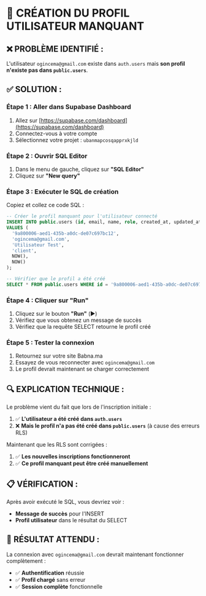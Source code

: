 # 🔧 CRÉATION DU PROFIL UTILISATEUR MANQUANT

## ❌ **PROBLÈME IDENTIFIÉ :**
L'utilisateur `ogincema@gmail.com` existe dans `auth.users` mais **son profil n'existe pas dans `public.users`**.

## ✅ **SOLUTION :**

### **Étape 1 : Aller dans Supabase Dashboard**
1. Allez sur [https://supabase.com/dashboard](https://supabase.com/dashboard)
2. Connectez-vous à votre compte
3. Sélectionnez votre projet : `ubanmapcosqapprxkjld`

### **Étape 2 : Ouvrir SQL Editor**
1. Dans le menu de gauche, cliquez sur **"SQL Editor"**
2. Cliquez sur **"New query"**

### **Étape 3 : Exécuter le SQL de création**
Copiez et collez ce code SQL :

```sql
-- Créer le profil manquant pour l'utilisateur connecté
INSERT INTO public.users (id, email, name, role, created_at, updated_at)
VALUES (
  '9a800006-aed1-435b-a0dc-de07c697bc12',
  'ogincema@gmail.com',
  'Utilisateur Test',
  'client',
  NOW(),
  NOW()
);

-- Vérifier que le profil a été créé
SELECT * FROM public.users WHERE id = '9a800006-aed1-435b-a0dc-de07c697bc12';
```

### **Étape 4 : Cliquer sur "Run"**
1. Cliquez sur le bouton **"Run"** (▶️)
2. Vérifiez que vous obtenez un message de succès
3. Vérifiez que la requête SELECT retourne le profil créé

### **Étape 5 : Tester la connexion**
1. Retournez sur votre site Babna.ma
2. Essayez de vous reconnecter avec `ogincema@gmail.com`
3. Le profil devrait maintenant se charger correctement

## 🔍 **EXPLICATION TECHNIQUE :**

Le problème vient du fait que lors de l'inscription initiale :
1. ✅ **L'utilisateur a été créé dans `auth.users`**
2. ❌ **Mais le profil n'a pas été créé dans `public.users`** (à cause des erreurs RLS)

Maintenant que les RLS sont corrigées :
1. ✅ **Les nouvelles inscriptions fonctionneront**
2. ✅ **Ce profil manquant peut être créé manuellement**

## 📋 **VÉRIFICATION :**

Après avoir exécuté le SQL, vous devriez voir :
- **Message de succès** pour l'INSERT
- **Profil utilisateur** dans le résultat du SELECT

## 🚀 **RÉSULTAT ATTENDU :**

La connexion avec `ogincema@gmail.com` devrait maintenant fonctionner complètement :
- ✅ **Authentification** réussie
- ✅ **Profil chargé** sans erreur
- ✅ **Session complète** fonctionnelle
